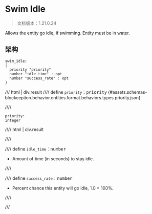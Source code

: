 # Swim Idle

> 文档版本：1.21.0.24

Allows the entity go idle, if swimming. Entity must be in water.

## 架构

```mcschema
swim_idle:
{
  priority "priority"
  number "idle_time" : opt
  number "success_rate" : opt
}

```

/// html | div.result
//// define
`priority`：<samp>priority</samp> {#assets.schemas-blockception.behavior.entities.format.behaviors.types.priority.json}


////

```mcschema
priority:
integer

```

//// html | div.result

////



//// define
`idle_time`：<samp>number</samp>

- Amount of time (in seconds) to stay idle.


////


//// define
`success_rate`：<samp>number</samp>

- Percent chance this entity will go idle, 1.0 = 100%.


////


///

